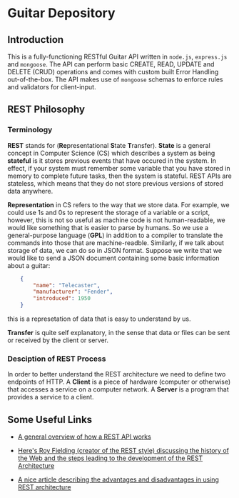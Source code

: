 # Guitar Depository

## Introduction

This is a fully-functioning RESTful Guitar API written in `node.js`, `express.js` and `mongoose`. The API can perform basic CREATE, READ, UPDATE and DELETE (CRUD) operations and comes with custom built Error Handling out-of-the-box. The API makes use of `mongoose` schemas to enforce rules and validators for client-input.

## REST Philosophy

### Terminology

**REST** stands for (**Re**presentational **S**tate **T**ransfer).
**State** is a general concept in Computer Science (CS) which describes a system as being **stateful** is it stores previous events that have occured in the system. In effect, if your system must remember some variable that you have stored in memory to complete future tasks, then the system is stateful. REST APIs are stateless, which means that they do not store previous versions of stored data anywhere.

**Representation** in CS refers to the way that we store data. For example, we could use 1s and 0s to represent the storage of a variable or a script, however, this is not so useful as machine code is not human-readable, we would like something that is easier to parse by humans. So we use a general-purpose language (**GPL**) in addition to a compiler to translate the commands into those that are machine-readble. Similarly, if we talk about storage of data, we can do so in JSON format. Suppose we write that we would like to send a JSON document containing some basic information about a guitar:

```JSON
    {
        "name": "Telecaster",
        "manufacturer": "Fender",
        "introduced": 1950
    }
```

this is a represetation of data that is easy to understand by us.

**Transfer** is quite self explanatory, in the sense that data or files can be sent or received by the client or server.

### Desciption of REST Process

In order to better understand the REST architecture we need to define two endpoints of HTTP. A **Client** is a piece of hardware (computer or otherwise) that accesses a service on a computer network. A **Server** is a program that provides a service to a client.

## Some Useful Links

- [A general overview of how a REST API works](https://www.youtube.com/watch?v=lsMQRaeKNDk)

- [Here's Roy Fielding (creator of the REST style) discussing the history of the Web and the steps leading to the development of the REST Architecture](https://www.youtube.com/watch?v=w5j2KwzzB-0)

- [A nice article describing the advantages and disadvantages in using REST architecture](https://www.techtarget.com/searchapparchitecture/definition/REST-REpresentational-State-Transfer)
